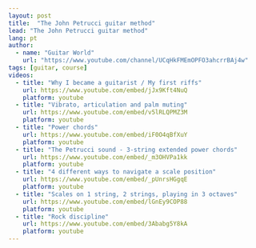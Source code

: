 ```yaml
---
layout: post
title:  "The John Petrucci guitar method"
lead: "The John Petrucci guitar method"
lang: pt
author:
  - name: "Guitar World"
    url: "https://www.youtube.com/channel/UCqHkFMEmOPFO3ahcrrBAj4w"
tags: [guitar, course]
videos:
  - title: "Why I became a guitarist / My first riffs"
    url: https://www.youtube.com/embed/jJx9Kft4NuQ
    platform: youtube
  - title: "Vibrato, articulation and palm muting"
    url: https://www.youtube.com/embed/v5lRLQPMZ3M
    platform: youtube
  - title: "Power chords"
    url: https://www.youtube.com/embed/iF0O4qBfXuY
    platform: youtube
  - title: "The Petrucci sound - 3-string extended power chords"
    url: https://www.youtube.com/embed/_m3OHVPa1kk
    platform: youtube
  - title: "4 different ways to navigate a scale position"
    url: https://www.youtube.com/embed/_pUnrsHGgqE
    platform: youtube
  - title: "Scales on 1 string, 2 strings, playing in 3 octaves"
    url: https://www.youtube.com/embed/lGnEy9COP88
    platform: youtube
  - title: "Rock discipline"
    url: https://www.youtube.com/embed/3Ababg5Y8kA
    platform: youtube
---
```


